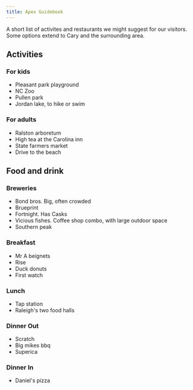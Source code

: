 ```yaml
---
title: Apex Guidebook
---
```


A short list of activites and restaurants we might suggest for our visitors.
Some options extend to Cary and the surrounding area.

## Activities

### For kids

* Pleasant park playground
* NC Zoo
* Pullen park
* Jordan lake, to hike or swim

### For adults

* Ralston arboretum
* High tea at the Carolina inn
* State farmers market
* Drive to the beach

## Food and drink

### Breweries

* Bond bros. Big, often crowded
* Brueprint
* Fortnight. Has Casks
* Vicious fishes. Coffee shop combo, with large outdoor space
* Southern peak

### Breakfast

* Mr A beignets 
* Rise
* Duck donuts
* First watch

### Lunch

* Tap station
* Raleigh's two food halls

### Dinner Out

* Scratch
* Big mikes bbq
* Superica

### Dinner In

* Daniel's pizza
